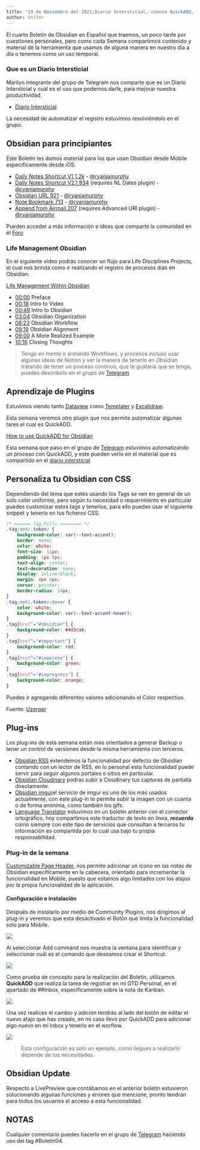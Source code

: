 ```yaml
---
title: "19 de Noviembre del 2021,Diario Intersticial, conoce QuickADD, genera atajos rapidos en Mobile"
author: Snifer
---
```


El cuarto Boletín de Obsidian en Español que traemos, un poco tarde por cuestiones personales, pero como cada Semana compartimos contenido y material de la herramienta que usamos de alguna manera en nuestro día a día o tenemos como un uso temporal.

### Que es un Diario Intersticial 

Marilyn integrante del grupo de Telegram nos comparte que es un Diario Intersticial y cuál es el uso que podemos darle, para mejorar nuestra productividad. 

 - [Diario Intersticial](https://obsidian-es.netlify.app/posts/diario-intersticial)

La necesidad de automatizar el registro estuvimos resolviéndolo en el grupo. 

## Obsidian para principiantes

Este Boletin les damos material para los que usan Obsidian desde Mobile especificamente desde iOS.

-   [Daily Notes Shortcut V1 1.2k](https://www.icloud.com/shortcuts/8a62a83b13f14aeb85ad021dcc1793d6) - [@ryanjamurphy](https://forum.obsidian.md/u/ryanjamurphy)
-   [Daily Notes Shortcut V2.1 934](https://www.icloud.com/shortcuts/d441152cb2604cb6916ffa892b55d24e) (requires NL Dates plugin) - [@ryanjamurphy](https://forum.obsidian.md/u/ryanjamurphy)
-   [Obsidian URL 921](https://www.icloud.com/shortcuts/fde1a82c7efa449192b3b97220cffebc) - [@ryanjamurphy](https://forum.obsidian.md/u/ryanjamurphy)
-   [Note Bookmark 713](https://www.icloud.com/shortcuts/8b36378ac7cf460abebaab30eea0f03f) - [@ryanjamurphy](https://forum.obsidian.md/u/ryanjamurphy)
-   [Append from Airmail 207](https://www.icloud.com/shortcuts/2f67013e50f34a1ba5a2ee4c879bb770) (requires Advanced URI plugin) - [@ryanjamurphy](https://forum.obsidian.md/u/ryanjamurphy)

Pueden acceder a más información e ideas que comparte la comunidad en él [Foro](https://forum.obsidian.md/t/ios-shortcuts-share-your-ideas/)

### Life Management Obsidian 

En el siguiente video podrás conocer un flujo para Life Disciplines Projects, el cual nos brinda como ir realizando el registro de procesos dias en Obsidian.  

[Life Management Within Obsidian](https://www.youtube.com/watch?v=iMbIGmfUeUA)

- [00:00](https://www.youtube.com/watch?v=iMbIGmfUeUA&t=0s) Preface
- [00:18](https://www.youtube.com/watch?v=iMbIGmfUeUA&t=18s) Intro to Video 
- [00:49](https://www.youtube.com/watch?v=iMbIGmfUeUA&t=49s) Intro to Obsidian 
- [03:04](https://www.youtube.com/watch?v=iMbIGmfUeUA&t=184s) Obsidian Organization
-  [06:23](https://www.youtube.com/watch?v=iMbIGmfUeUA&t=383s) Obsidian Workflow
-  [09:19](https://www.youtube.com/watch?v=iMbIGmfUeUA&t=559s) Obsidian Alignment 
-  [09:00](https://www.youtube.com/watch?v=iMbIGmfUeUA&t=540s) A More Realized Example 
-  [10:16](https://www.youtube.com/watch?v=iMbIGmfUeUA&t=616s) Closing Thoughts

> Tengo en mente ir armando Workflows, y procesos incluso usar algunas ideas de Notion y ver la manera de tenerlo en Obsidian tratando de tener un proceso continuo, que te gustaría que se tenga, puedes describirlo en el grupo de [Telegram](https://t.me/ObsidianEs)

## Aprendizaje de Plugins 

Estuvimos viendo tanto [Dataview](https://obsidian-es.netlify.app/journals/boletin-obsidian-planifica-tu-mes-con-itinerary) como [Templater](https://obsidian-es.netlify.app/journals/boletin-2-bullet-journal-cryptsidian) y [Excalidraw](https://obsidian-es.netlify.app/journals/boletin-3-exportanotas-pandoc-excalidraw). 

Esta semana veremos otro plugin que nos permite automatizar algunas tares el cual es QuickADD. 

[How to use QuickADD for Obsidian](https://www.youtube.com/watch?v=gYK3VDQsZJo)

Esta semana que paso en el grupo de [Telegram](https://t.me/ObsidianEs) estuvimos automatizando un proceso con QuickADD, y este pueden verlo en el material que es compartido en el [diario intersticial](https://obsidian-es.netlify.app/posts/diario-intersticial)

## Personaliza tu Obsidian con CSS

Dependiendo del tema que estés usando los Tags se ven en general de un solo color uniforme, pero según tu necesidad o requerimiento en particular puedes customizar estos tags y tenerlos, para ello puedes usar el siguiente snippet y  tenerlo en tus ficheros CSS. 

``` CSS
/* ====== Tag Pills ======== */
.tag:not(.token) {
	background-color: var(--text-accent);
	border: none;
	color: white;
	font-size: 11px;
	padding: 1px 8px;
	text-align: center;
	text-decoration: none;
	display: inline-block;
	margin: 0px 0px;
	cursor: pointer;
	border-radius: 14px;
}
.tag:not(.token):hover {
	color: white;
	background-color: var(--text-accent-hover);
}
.tag[href^="#obsidian"] {
	background-color: #4d3ca6;
}
.tag[href^="#important"] {
	background-color: red;
}
.tag[href^="#complete"] {
	background-color: green;
}
.tag[href^="#inprogress"] {
	background-color: orange;
}
```

Puedes ir agregando diferentes valores adicionando el Color respectivo. 

Fuente: [Uzerper](https://forum.obsidian.md/t/meta-post-common-css-hacks/1978/72?u=snifer)
## Plug-ins 

Los plug-ins de esta semana están más orientados a generar Backup o tener un control de versiones desde la misma herramienta con terceros. 

- [Obsidian RSS](https://github.com/joethei/obsidian-rss) extendemos la funcionalidad por defecto de Obsidian contando con un lector de RSS, en lo personal esta funcionalidad puede servir para seguir algunos portales o sitios en particular. 
- [Obsidian Cloudinary](https://github.com/jordanhandy/obsidian-cloudinary-uploader) podras subir a Cloudinary tus capturas de pantalla directamente. 
- [Obsidian imgur](https://github.com/gavvvr/obsidian-imgur-plugin )el servicio de imgur es uno de los más usados actualmente, con este plug-in te permite subir la imagen con un cuanta o de forma anónima, como también los gifs. 
- [Language Translator](https://github.com/twentytwokhz/language-translator) estuvimos en un boletín anterior con el corrector ortográfico, hoy compartimos este traductor de texto en línea, ***recuerda*** como siempre con este tipo de servicios que consultan a terceros tu información es compartida por lo cual usa bajo tu propia responsabilidad. 

### Plug-in de la semana

 [Customizable Page Header](https://github.com/kometenstaub/customizable-page-header-buttons), nos permite adicionar un icono en las notas de Obsidian específicamente en la cabecera, orientado para incrementar la funcionalidad en Mobile,  puesto que estamos algo limitados con los atajos por la propia funcionalidad de la aplicación. 
 
 
#### Configuración e instalación 

Después de instalarlo  por medio de Community Plugins, nos dirigimos al plug-in y veremos que esta desactivado el Botón que limita la funcionalidad solo para Mobile. 


![](https://raw.githubusercontent.com/Snifer/Obsidian-news/main/imagenes/boletin4/SettingsCustomHeaderPlugin.png)

Al seleccionar Add command  nos muestra la ventana para identificar y seleccionar cuál es el comando que deseamos crear el Shortcut.

![](https://raw.githubusercontent.com/Snifer/Obsidian-news/main/imagenes/boletin4/ButtonQuickADD.png)

 Como prueba de concepto para la realización del Boletín, utilizamos **QuickADD** que realiza la tarea de registrar en mi GTD Personal, en el apartado de ##Inbox, específicamente sobre la nota de Kanban. 
 


![](https://raw.githubusercontent.com/Snifer/Obsidian-news/main/imagenes/boletin4/Ejemplo_QuickADD.png)

Una vez realices el cambio y adición tendrás al lado del botón de editar el nuevo atajo que has creado, en mi caso llevo por QuickADD para adicionar algo nuevo en mi Inbox y tenerlo en el worflow. 


![](https://raw.githubusercontent.com/Snifer/Obsidian-news/main/imagenes/boletin4/ResultadoCustomHeader.png)

> Esta configuración es solo un ejemplo, como llegues a realizarlo depende de tus necesidades.

## Obsidian Update

Respecto a LivePreview que contábamos en el anterior boletín estuvieron solucionando algunas funciones y errores que mencione, pronto tendrán para todos los usuarios el acceso a esta funcionalidad. 

## NOTAS

Cualquier comentario puedes hacerlo en el grupo de [Telegram](https://t.me/ObsidianEs) haciendo uso del tag #Boletin04.


